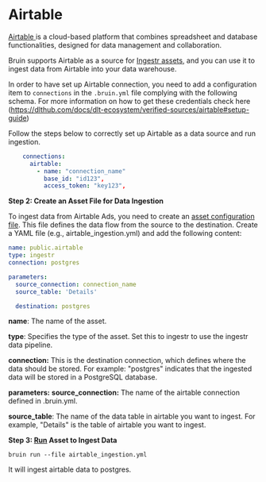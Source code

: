 # Airtable
[Airtable ](https://www.airtable.com/) is a cloud-based platform that combines spreadsheet and database functionalities, designed for data management and collaboration.

Bruin supports Airtable as a source for [Ingestr assets](https://bruin-data.github.io/bruin/assets/ingestr.html), and you can use it to ingest data from Airtable into your data warehouse.

In order to have set up Airtable connection, you need to add a configuration item to `connections` in the `.bruin.yml` file complying with the following schema. For more information on how to get these credentials check here (https://dlthub.com/docs/dlt-ecosystem/verified-sources/airtable#setup-guide)

Follow the steps below to correctly set up Airtable as a data source and run ingestion.

```yml
    connections:
      airtable:
        - name: "connection_name"
          base_id: "id123",
          access_token: "key123",
```
**Step 2: Create an Asset File for Data Ingestion**

To ingest data from Airtable Ads, you need to create an [asset configuration file](https://bruin-data.github.io/bruin/assets/ingestr.html#template). This file defines the data flow from the source to the destination. Create a YAML file (e.g., airtable_ingestion.yml) and add the following content:

```yml
name: public.airtable
type: ingestr
connection: postgres

parameters:
  source_connection: connection_name
  source_table: 'Details'

  destination: postgres
```
**name**: The name of the asset.

**type**: Specifies the type of the asset. Set this to ingestr to use the ingestr data pipeline.

**connection:** This is the destination connection, which defines where the data should be stored. For example: "postgres" indicates that the ingested data will be stored in a PostgreSQL database.

**parameters:**
**source_connection:** The name of the airtable connection defined in .bruin.yml.

**source_table**: The name of the data table in airtable you want to ingest. For example, "Details" is the table of airtable you want to ingest.

**Step 3: [Run](https://bruin-data.github.io/bruin/commands/run.html) Asset to Ingest Data**
```
bruin run --file airtable_ingestion.yml
```
It will ingest airtable data to postgres. 
